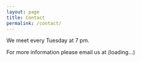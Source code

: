 ```yaml
---
layout: page
title: Contact
permalink: /contact/
---
```


We meet every Tuesday at 7 pm.

For more information please email us at (loading...)
